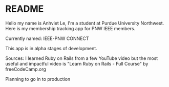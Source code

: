 # README

Hello my name is Anhviet Le, I'm a student at Purdue University Northwest.
Here is my membership tracking app for PNW IEEE members.

Currently named: IEEE-PNW CONNECT

This app is in alpha stages of development.

Sources: I learned Ruby on Rails from a few YouTube video but the most useful and impactful video is "Learn Ruby on Rails - Full Course" by freeCodeCamp.org

Planning to go in to production